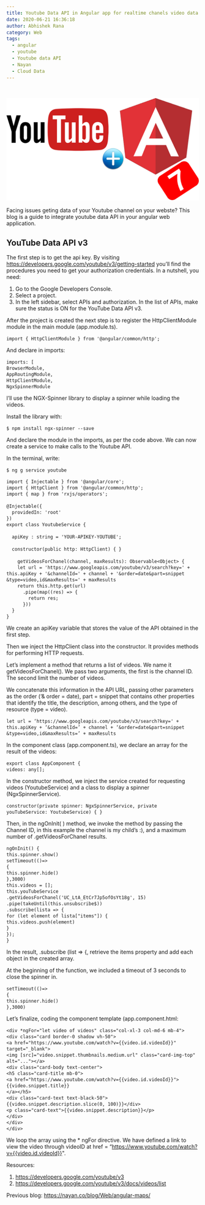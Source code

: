 ```yaml
---
title: Youtube Data API in Angular app for realtime chanels video data
date: 2020-06-21 16:36:18
author: Abhishek Rana
category: Web
tags:
  - angular
  - youtube
  - Youtube data API
  - Nayan
  - Cloud Data
---
```


<br>

![Youtube data API in Angular app](/blog/Web/angular-youtube/blog_banner.png)

Facing issues geting data of your Youtube channel on your webste? This blog is a guide to integrate youtube data API in your angular web application.

## YouTube Data API v3

The first step is to get the api key. By visiting https://developers.google.com/youtube/v3/getting-started you’ll find the procedures you need to get your authorization credentials.
In a nutshell, you need:

1. Go to the Google Developers Console.
2. Select a project.
3. In the left sidebar, select APIs and authorization. In the list of APIs, make sure the status is ON for the YouTube Data API v3.

After the project is created the next step is to register the HttpClientModule module in the main module (app.module.ts).

```
import { HttpClientModule } from '@angular/common/http';
```

And declare in imports:

```
imports: [
BrowserModule,
AppRoutingModule,
HttpClientModule,
NgxSpinnerModule
```

I’ll use the NGX-Spinner library to display a spinner while loading the videos.

Install the library with:

```
$ npm install ngx-spinner --save
```

And declare the module in the imports, as per the code above.
We can now create a service to make calls to the Youtube API.

In the terminal, write:

```
$ ng g service youtube
```

```
import { Injectable } from '@angular/core';
import { HttpClient } from '@angular/common/http';
import { map } from 'rxjs/operators';

@Injectable({
  providedIn: 'root'
})
export class YoutubeService {

  apiKey : string = 'YOUR-APIKEY-YOUTUBE';

  constructor(public http: HttpClient) { }

    getVideosForChanel(channel, maxResults): Observable<Object> {
    let url = 'https://www.googleapis.com/youtube/v3/search?key=' + this.apiKey + '&channelId=' + channel + '&order=date&part=snippet &type=video,id&maxResults=' + maxResults
    return this.http.get(url)
      .pipe(map((res) => {
        return res;
      }))
  }
}
```

We create an apiKey variable that stores the value of the API obtained in the first step.

Then we inject the HttpClient class into the constructor. It provides methods for performing HTTP requests.

Let’s implement a method that returns a list of videos. We name it getVideosForChanel(). We pass two arguments, the first is the channel ID. The second limit the number of videos.

We concatenate this information in the API URL, passing other parameters as the order (‘& order = date), part = snippet that contains other properties that identify the title, the description, among others, and the type of resource (type = video).

```
let url = ‘https://www.googleapis.com/youtube/v3/search?key=' + this.apiKey + ‘&channelId=’ + channel + ‘&order=date&part=snippet &type=video,id&maxResults=’ + maxResults
```

In the component class (app.component.ts), we declare an array for the result of the videos:

```
export class AppComponent {
videos: any[];
```

In the constructor method, we inject the service created for requesting videos (YoutubeService) and a class to display a spinner (NgxSpinnerService).

```
constructor(private spinner: NgxSpinnerService, private youTubeService: YoutubeService) { }
```

Then, in the ngOnInit( ) method, we invoke the method by passing the Channel ID, in this example the channel is my child’s :), and a maximum number of .getVideosForChanel results.

```
ngOnInit() {
this.spinner.show()
setTimeout(()=>
{
this.spinner.hide()
},3000)
this.videos = [];
this.youTubeService
.getVideosForChanel('UC_LtA_EtCr7Jp5ofOsYt18g', 15)
.pipe(takeUntil(this.unsubscribe$))
.subscribe(lista => {
for (let element of lista["items"]) {
this.videos.push(element)
}
});
}
```

In the result, .subscribe (list => {, retrieve the items property and add each object in the created array.

At the beginning of the function, we included a timeout of 3 seconds to close the spinner in.

```
setTimeout(()=>
{
this.spinner.hide()
},3000)
```

Let’s finalize, coding the component template (app.component.html:

```
<div *ngFor="let video of videos" class="col-xl-3 col-md-6 mb-4">
<div class="card border-0 shadow vh-50">
<a href="https://www.youtube.com/watch?v={{video.id.videoId}}" target="_blank">
<img [src]="video.snippet.thumbnails.medium.url" class="card-img-top" alt="..."></a>
<div class="card-body text-center">
<h5 class="card-title mb-0">
<a href="https://www.youtube.com/watch?v={{video.id.videoId}}">{{video.snippet.title}}
</a></h5>
<div class="card-text text-black-50">{{video.snippet.description.slice(0, 100)}}</div>
<p class="card-text">{{video.snippet.description}}</p>
</div>
</div>
</div>
```

We loop the array using the \* ngFor directive. We have defined a link to view the video through videoID at href = “https://www.youtube.com/watch?v={{video.id.videoId}}".

Resources:

1. https://developers.google.com/youtube/v3
2. https://developers.google.com/youtube/v3/docs/videos/list

Previous blog: https://nayan.co/blog/Web/angular-maps/
